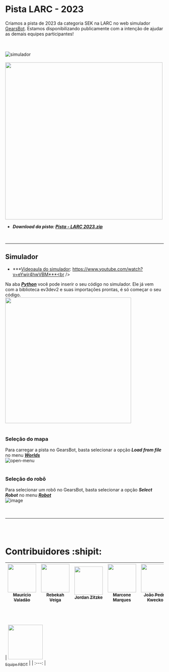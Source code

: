 # Pista LARC - 2023
Criamos a pista de 2023 da categoria SEK na LARC no web simulador [GearsBot](https://gears.aposteriori.com.sg/). Estamos disponibilizando publicamente com a intenção de ajudar as demais equipes participantes!<br /><br /><br />

![simulador](https://github.com/FBOT-SEK/Pista_LARC_2023/assets/86270082/a4a835c3-eba7-4e72-98e7-18444c80187a)<br /><br />
<img src = "https://github.com/FBOT-SEK/Pista_LARC_2023/assets/86270082/1fdd2a93-e1d5-4e34-b3bf-2288ff30dc7d" width = "500"> <br />

  * ***Download da pista: [Pista - LARC 2023.zip](https://github.com/FBOT-SEK/Pista_LARC_2023/files/11549311/Pista.-.LARC.2023.zip)***<br />
<br />

--------------------------------------------
## Simulador

 * ***<ins>Videoaula do simulador</ins>: https://www.youtube.com/watch?v=eYwjr4hwVBM***<br /><br />
 
 Na aba ***<ins>Python</ins>*** você pode inserir o seu código no simulador. Ele já vem com a biblioteca ev3dev2 e suas importações prontas, é só começar o seu código. <br />
<img src="https://github.com/FBOT-SEK/Pista_LARC_2023/assets/86270082/6fae852e-ea4e-484f-ada1-61c453471c46" width="400">
<br /><br />


### Seleção do mapa
Para carregar a pista no GearsBot, basta selecionar a opção ***Load from file*** no menu ***<ins>Worlds</ins>***<br />
![open-menu](https://user-images.githubusercontent.com/31012982/176166348-935b6a34-e980-4a68-8d4e-9fea656bc18c.png)<br /><br />

### Seleção do robô
Para selecionar um robô no GearsBot, basta selecionar a opção ***Select Robot*** no menu ***<ins>Robot</ins>***<br />
![image](https://github.com/FBOT-SEK/minicurso-introdutorio/assets/86270082/539eaede-f482-4b99-932b-16ca202d26bd)<br /><br /><br />

--------------------------------------------
<br /><br />

# Contribuidores :shipit:

| [<img src="https://avatars.githubusercontent.com/u/86270082?v=4" width=90><br><sub>Maurício Valadão</sub>](https://github.com/mvalado) |  [<img src="https://avatars.githubusercontent.com/u/61145169?v=4" width=90><br><sub>Rebekah Veiga</sub>](https://github.com/rebekahveiga) |  [<img src="https://avatars.githubusercontent.com/u/106852957?v=4" width=90><br><sub>Jordan Zitzke</sub>](https://github.com/JordanZitzke) |  [<img src="https://avatars.githubusercontent.com/u/89225783?v=4" width=90><br><sub>Marcone Marques</sub>](https://github.com/Marcone-Sudo) |  [<img src="https://user-images.githubusercontent.com/86270082/236988613-ece6c4e2-c1e3-4e07-86ef-5f4655312187.png" width=90><br><sub>João Pedro Kwecko</sub>](https://github.com/jpkwecko) |
| :---: | :---: | :---: | :---: | :---: |

<br /><br /><br />
| [<img src="https://user-images.githubusercontent.com/86270082/236948273-0f74609a-67c8-470c-abf7-31ae90589645.png" height="110" width="110"><br><sub>Equipe FBOT</sub>](https://www.instagram.com/furgbot/) |
| :---: |

